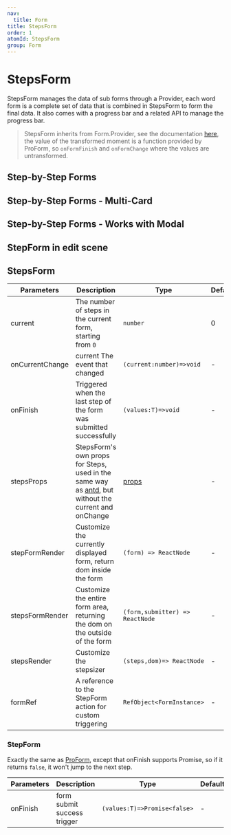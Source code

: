 ```yaml
---
nav:
  title: Form
title: StepsForm
order: 1
atomId: StepsForm
group: Form
---
```


# StepsForm

StepsForm manages the data of sub forms through a Provider, each word form is a complete set of data that is combined in StepsForm to form the final data. It also comes with a progress bar and a related API to manage the progress bar.

> StepsForm inherits from Form.Provider, see the documentation [here](https://ant.design/components/form/#Form.Provider), the value of the transformed moment is a function provided by ProForm, so `onFormFinish` and `onFormChange` where the values are untransformed.

## Step-by-Step Forms

<code src="../../../../demos/form/StepsForm/steps-from.tsx" ></code>

## Step-by-Step Forms - Multi-Card

<code src="../../../../demos/form/StepsForm/multi-card-step-form.tsx"  background="var(--main-bg-color)" ></code>

## Step-by-Step Forms - Works with Modal

<code src="../../../../demos/form/StepsForm/modal-step-form.tsx"  background="var(--main-bg-color)" ></code>

## StepForm in edit scene

<code src="../../../../demos/form/StepsForm/add-or-edit-step-form.tsx" oldtitle="自定义分步表单按钮"></code>

## StepsForm

| Parameters      | Description                                                                                                                                 | Type                                               | Default |
| --------------- | ------------------------------------------------------------------------------------------------------------------------------------------- | -------------------------------------------------- | ------- |
| current         | The number of steps in the current form, starting from `0`                                                                                  | `number`                                           | 0       |
| onCurrentChange | current The event that changed                                                                                                              | `(current:number)=>void`                           | -       |
| onFinish        | Triggered when the last step of the form was submitted successfully                                                                         | `(values:T)=>void`                                 | -       |
| stepsProps      | StepsForm's own props for Steps, used in the same way as [antd](https://ant.design/components/steps/), but without the current and onChange | [ props](https://ant.design/components/steps/#API) | -       |
| stepFormRender  | Customize the currently displayed form, return dom inside the form                                                                          | `(form) => ReactNode`                              | -       |
| stepsFormRender | Customize the entire form area, returning the dom on the outside of the form                                                                | `(form,submitter) => ReactNode`                    | -       |
| stepsRender     | Customize the stepsizer                                                                                                                     | `(steps,dom)=> ReactNode`                          | -       |
| formRef         | A reference to the StepForm action for custom triggering                                                                                    | `RefObject<FormInstance>`                   | -       |

### StepForm

Exactly the same as [ProForm](/components/form), except that onFinish supports Promise, so if it returns `false`, it won't jump to the next step.

| Parameters | Description                 | Type                         | Default |
| ---------- | --------------------------- | ---------------------------- | ------- |
| onFinish   | form submit success trigger | `(values:T)=>Promise<false>` | -       |
